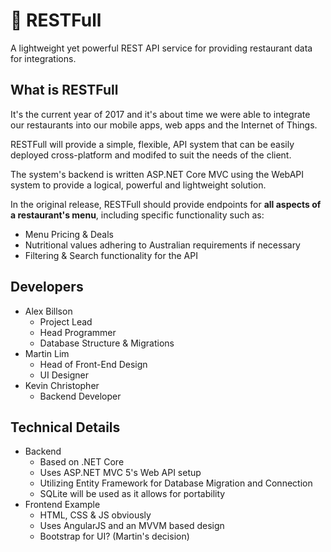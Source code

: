 # :spaghetti: RESTFull
A lightweight yet powerful REST API service for providing restaurant data for integrations.

## What is RESTFull

It's the current year of 2017 and it's about time we were able to integrate our restaurants into
our mobile apps, web apps and the Internet of Things.

RESTFull will provide a simple, flexible, API system that can be easily deployed cross-platform
and modifed to suit the needs of the client.

The system's backend is written ASP.NET Core MVC using the WebAPI system to provide a logical,
powerful and lightweight solution.

In the original release, RESTFull should provide endpoints for **all aspects of a restaurant's menu**, including specific functionality such as:

- Menu Pricing & Deals
- Nutritional values adhering to Australian requirements if necessary
- Filtering & Search functionality for the API

## Developers

- Alex Billson
    - Project Lead
    - Head Programmer
    - Database Structure & Migrations
- Martin Lim
    - Head of Front-End Design
    - UI Designer
- Kevin Christopher
    - Backend Developer

## Technical Details

- Backend
    - Based on .NET Core
    - Uses ASP.NET MVC 5's Web API setup
    - Utilizing Entity Framework for Database Migration and Connection
    - SQLite will be used as it allows for portability
- Frontend Example
    - HTML, CSS & JS obviously
    - Uses AngularJS and an MVVM based design
    - Bootstrap for UI? (Martin's decision)